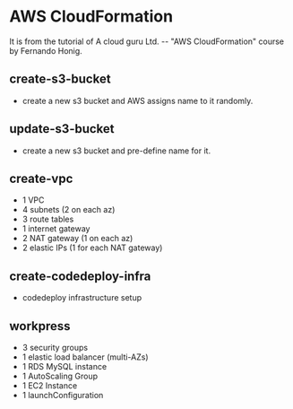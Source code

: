 # AWS CloudFormation
It is from the tutorial of A cloud guru Ltd. -- "AWS CloudFormation" course by Fernando Honig.

## create-s3-bucket
* create a new s3 bucket and AWS assigns name to it randomly.

## update-s3-bucket
* create a new s3 bucket and pre-define name for it.

## create-vpc
* 1 VPC
* 4 subnets (2 on each az)
* 3 route tables
* 1 internet gateway
* 2 NAT gateway (1 on each az)
* 2 elastic IPs (1 for each NAT gateway)

## create-codedeploy-infra
* codedeploy infrastructure setup

## workpress
* 3 security groups
* 1 elastic load balancer (multi-AZs)
* 1 RDS MySQL instance
* 1 AutoScaling Group
* 1 EC2 Instance
* 1 launchConfiguration
